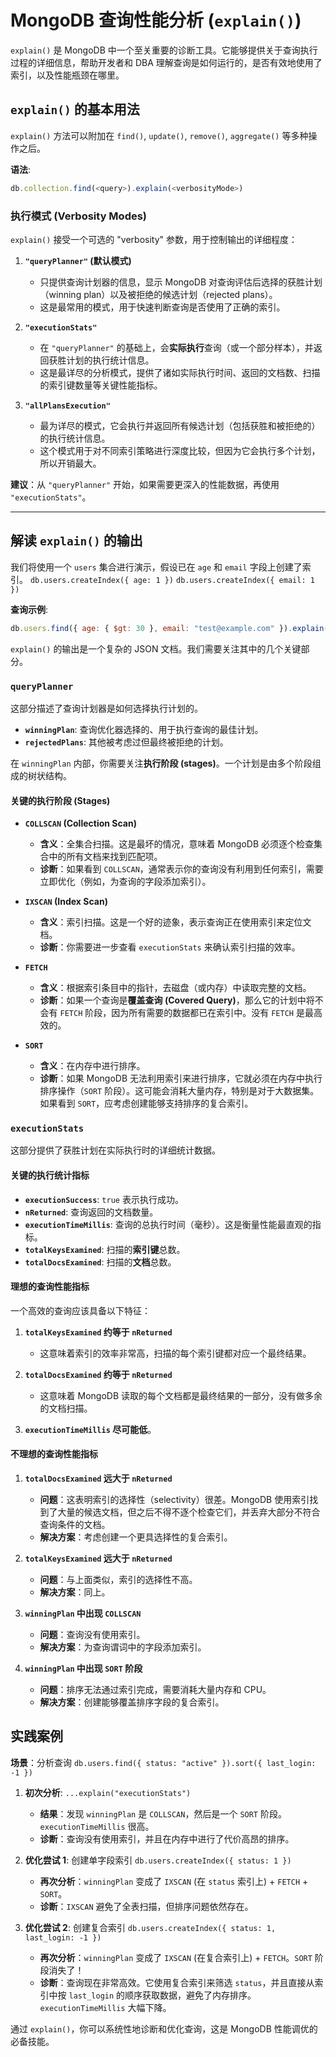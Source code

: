 # MongoDB 查询性能分析 (`explain()`)

`explain()` 是 MongoDB 中一个至关重要的诊断工具。它能够提供关于查询执行过程的详细信息，帮助开发者和 DBA 理解查询是如何运行的，是否有效地使用了索引，以及性能瓶颈在哪里。

## `explain()` 的基本用法

`explain()` 方法可以附加在 `find()`, `update()`, `remove()`, `aggregate()` 等多种操作之后。

**语法**:
```javascript
db.collection.find(<query>).explain(<verbosityMode>)
```

### 执行模式 (Verbosity Modes)

`explain()` 接受一个可选的 "verbosity" 参数，用于控制输出的详细程度：

1.  **`"queryPlanner"` (默认模式)**
    -   只提供查询计划器的信息，显示 MongoDB 对查询评估后选择的获胜计划（winning plan）以及被拒绝的候选计划（rejected plans）。
    -   这是最常用的模式，用于快速判断查询是否使用了正确的索引。

2.  **`"executionStats"`**
    -   在 `"queryPlanner"` 的基础上，会**实际执行**查询（或一个部分样本），并返回获胜计划的执行统计信息。
    -   这是最详尽的分析模式，提供了诸如实际执行时间、返回的文档数、扫描的索引键数量等关键性能指标。

3.  **`"allPlansExecution"`**
    -   最为详尽的模式，它会执行并返回所有候选计划（包括获胜和被拒绝的）的执行统计信息。
    -   这个模式用于对不同索引策略进行深度比较，但因为它会执行多个计划，所以开销最大。

**建议**：从 `"queryPlanner"` 开始，如果需要更深入的性能数据，再使用 `"executionStats"`。

---

## 解读 `explain()` 的输出

我们将使用一个 `users` 集合进行演示，假设已在 `age` 和 `email` 字段上创建了索引。
`db.users.createIndex({ age: 1 })`
`db.users.createIndex({ email: 1 })`

**查询示例**:
```javascript
db.users.find({ age: { $gt: 30 }, email: "test@example.com" }).explain("executionStats")
```
`explain()` 的输出是一个复杂的 JSON 文档。我们需要关注其中的几个关键部分。

### `queryPlanner`

这部分描述了查询计划器是如何选择执行计划的。

-   **`winningPlan`**: 查询优化器选择的、用于执行查询的最佳计划。
-   **`rejectedPlans`**: 其他被考虑过但最终被拒绝的计划。

在 `winningPlan` 内部，你需要关注**执行阶段 (stages)**。一个计划是由多个阶段组成的树状结构。

#### 关键的执行阶段 (Stages)

-   **`COLLSCAN` (Collection Scan)**
    -   **含义**：全集合扫描。这是最坏的情况，意味着 MongoDB 必须逐个检查集合中的所有文档来找到匹配项。
    -   **诊断**：如果看到 `COLLSCAN`，通常表示你的查询没有利用到任何索引，需要立即优化（例如，为查询的字段添加索引）。

-   **`IXSCAN` (Index Scan)**
    -   **含义**：索引扫描。这是一个好的迹象，表示查询正在使用索引来定位文档。
    -   **诊断**：你需要进一步查看 `executionStats` 来确认索引扫描的效率。

-   **`FETCH`**
    -   **含义**：根据索引条目中的指针，去磁盘（或内存）中读取完整的文档。
    -   **诊断**：如果一个查询是**覆盖查询 (Covered Query)**，那么它的计划中将不会有 `FETCH` 阶段，因为所有需要的数据都已在索引中。没有 `FETCH` 是最高效的。

-   **`SORT`**
    -   **含义**：在内存中进行排序。
    -   **诊断**：如果 MongoDB 无法利用索引来进行排序，它就必须在内存中执行排序操作（`SORT` 阶段）。这可能会消耗大量内存，特别是对于大数据集。如果看到 `SORT`，应考虑创建能够支持排序的复合索引。

### `executionStats`

这部分提供了获胜计划在实际执行时的详细统计数据。

#### 关键的执行统计指标

-   **`executionSuccess`**: `true` 表示执行成功。
-   **`nReturned`**: 查询返回的文档数量。
-   **`executionTimeMillis`**: 查询的总执行时间（毫秒）。这是衡量性能最直观的指标。
-   **`totalKeysExamined`**: 扫描的**索引键**总数。
-   **`totalDocsExamined`**: 扫描的**文档**总数。

#### 理想的查询性能指标

一个高效的查询应该具备以下特征：

1.  **`totalKeysExamined` 约等于 `nReturned`**
    -   这意味着索引的效率非常高，扫描的每个索引键都对应一个最终结果。

2.  **`totalDocsExamined` 约等于 `nReturned`**
    -   这意味着 MongoDB 读取的每个文档都是最终结果的一部分，没有做多余的文档扫描。

3.  **`executionTimeMillis` 尽可能低**。

#### 不理想的查询性能指标

1.  **`totalDocsExamined` 远大于 `nReturned`**
    -   **问题**：这表明索引的选择性（selectivity）很差。MongoDB 使用索引找到了大量的候选文档，但之后不得不逐个检查它们，并丢弃大部分不符合查询条件的文档。
    -   **解决方案**：考虑创建一个更具选择性的复合索引。

2.  **`totalKeysExamined` 远大于 `nReturned`**
    -   **问题**：与上面类似，索引的选择性不高。
    -   **解决方案**：同上。

3.  **`winningPlan` 中出现 `COLLSCAN`**
    -   **问题**：查询没有使用索引。
    -   **解决方案**：为查询谓词中的字段添加索引。

4.  **`winningPlan` 中出现 `SORT` 阶段**
    -   **问题**：排序无法通过索引完成，需要消耗大量内存和 CPU。
    -   **解决方案**：创建能够覆盖排序字段的复合索引。

## 实践案例

**场景**：分析查询 `db.users.find({ status: "active" }).sort({ last_login: -1 })`

1.  **初次分析**: `...explain("executionStats")`
    -   **结果**：发现 `winningPlan` 是 `COLLSCAN`，然后是一个 `SORT` 阶段。`executionTimeMillis` 很高。
    -   **诊断**：查询没有使用索引，并且在内存中进行了代价高昂的排序。

2.  **优化尝试 1**: 创建单字段索引 `db.users.createIndex({ status: 1 })`
    -   **再次分析**：`winningPlan` 变成了 `IXSCAN` (在 `status` 索引上) + `FETCH` + `SORT`。
    -   **诊断**：`IXSCAN` 避免了全表扫描，但排序问题依然存在。

3.  **优化尝试 2**: 创建复合索引 `db.users.createIndex({ status: 1, last_login: -1 })`
    -   **再次分析**：`winningPlan` 变成了 `IXSCAN` (在复合索引上) + `FETCH`。`SORT` 阶段消失了！
    -   **诊断**：查询现在非常高效。它使用复合索引来筛选 `status`，并且直接从索引中按 `last_login` 的顺序获取数据，避免了内存排序。`executionTimeMillis` 大幅下降。

通过 `explain()`，你可以系统性地诊断和优化查询，这是 MongoDB 性能调优的必备技能。 